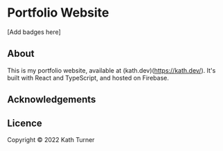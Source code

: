 # Portfolio Website

[Add badges here]

## About

This is my portfolio website, available at (kath.dev)(https://kath.dev/). It's built with React and TypeScript, and hosted on Firebase.

## Acknowledgements

## Licence

Copyright © 2022 Kath Turner